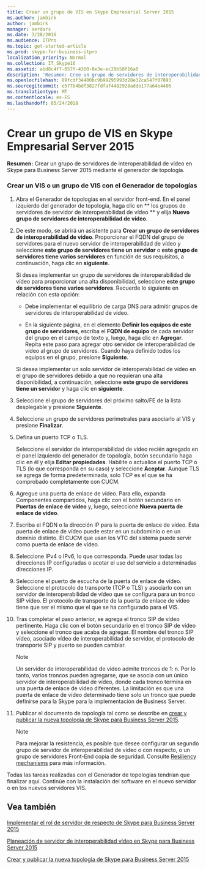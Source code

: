 ```yaml
---
title: Crear un grupo de VIS en Skype Empresarial Server 2015
ms.author: jambirk
author: jambirk
manager: serdars
ms.date: 3/28/2016
ms.audience: ITPro
ms.topic: get-started-article
ms.prod: skype-for-business-itpro
localization_priority: Normal
ms.collection: IT_Skype16
ms.assetid: abd8c4f7-057f-4360-8e3e-ec29b58f16a8
description: 'Resumen: Cree un grupo de servidores de interoperabilidad de vídeo en Skype para Business Server 2015 mediante el generador de topología.'
ms.openlocfilehash: 89fcdf34480bc9b99295993d28e32ca547f07893
ms.sourcegitcommit: e577b4bdf3827fdfaf4482928adde177a64e4406
ms.translationtype: MT
ms.contentlocale: es-ES
ms.lasthandoff: 05/24/2018
---
```

# <a name="create-a-vis-pool-in-skype-for-business-server-2015"></a>Crear un grupo de VIS en Skype Empresarial Server 2015
 
**Resumen:** Crear un grupo de servidores de interoperabilidad de vídeo en Skype para Business Server 2015 mediante el generador de topología.
  
### <a name="create-a-vis-or-vis-pool-using-topology-builder"></a>Crear un VIS o un grupo de VIS con el Generador de topologías

1. Abra el Generador de topologías en el servidor front-end. En el panel izquierdo del generador de topología, haga clic en ** los grupos de servidores de servidor de interoperabilidad de vídeo ** y elija **Nuevo grupo de servidores de interoperabilidad de vídeo**. 
    
2. De este modo, se abrirá un asistente para **Crear un grupo de servidores de interoperabilidad de vídeo**. Proporcionar el FQDN del grupo de servidores para el nuevo servidor de interoperabilidad de vídeo y seleccione **este grupo de servidores tiene un servidor** o **este grupo de servidores tiene varios servidores** en función de sus requisitos, a continuación, haga clic en **siguiente**.
    
    Si desea implementar un grupo de servidores de interoperabilidad de vídeo para proporcionar una alta disponibilidad, seleccione **este grupo de servidores tiene varios servidores**. Recuerde lo siguiente en relación con esta opción: 
    
    - Debe implementar el equilibrio de carga DNS para admitir grupos de servidores de interoperabilidad de vídeo. 
    
   - En la siguiente página, en el elemento **Definir los equipos de este grupo de servidores**, escriba el **FQDN de equipo** de cada servidor del grupo en el campo de texto y, luego, haga clic en **Agregar**. Repita este paso para agregar otro servidor de interoperabilidad de vídeo al grupo de servidores. Cuando haya definido todos los equipos en el grupo, presione **Siguiente**.
    
    Si desea implementar un solo servidor de interoperabilidad de vídeo en el grupo de servidores debido a que no requieran una alta disponibilidad, a continuación, seleccione **este grupo de servidores tiene un servidor** y haga clic en **siguiente**.
    
3. Seleccione el grupo de servidores del próximo salto/FE de la lista desplegable y presione **Siguiente**.
    
4. Seleccione un grupo de servidores perimetrales para asociarlo al VIS y presione **Finalizar**.
    
5. Defina un puerto TCP o TLS.
    
    Seleccione el servidor de interoperabilidad de vídeo recién agregado en el panel izquierdo del generador de topología, botón secundario haga clic en él y elija **Editar propiedades**. Habilite o actualice el puerto TCP o TLS (lo que corresponda en su caso) y seleccione **Aceptar**. Aunque TLS se agrega de forma predeterminada, solo TCP es el que se ha comprobado completamente con CUCM.
    
6. Agregue una puerta de enlace de vídeo. Para ello, expanda Componentes compartidos, haga clic con el botón secundario en **Puertas de enlace de vídeo** y, luego, seleccione **Nueva puerta de enlace de vídeo**.
    
7. Escriba el FQDN o la dirección IP para la puerta de enlace de vídeo. Esta puerta de enlace de vídeo puede estar en un subdominio o en un dominio distinto. El CUCM que usan los VTC del sistema puede servir como puerta de enlace de vídeo.
    
8. Seleccione IPv4 o IPv6, lo que corresponda. Puede usar todas las direcciones IP configuradas o acotar el uso del servicio a determinadas direcciones IP.
    
9. Seleccione el puerto de escucha de la puerta de enlace de vídeo. Seleccione el protocolo de transporte (TCP o TLS) y asociarlo con un servidor de interoperabilidad de vídeo que se configura para un tronco SIP vídeo. El protocolo de transporte de la puerta de enlace de vídeo tiene que ser el mismo que el que se ha configurado para el VIS.
    
10. Tras completar el paso anterior, se agrega el tronco SIP de vídeo pertinente. Haga clic con el botón secundario en el tronco SIP de vídeo y seleccione el tronco que acaba de agregar. El nombre del tronco SIP vídeo, asociado vídeo de interoperabilidad de servidor, el protocolo de transporte SIP y puerto se pueden cambiar. 
    
    > [!NOTE]
    >  Un servidor de interoperabilidad de vídeo admite troncos de 1: n. Por lo tanto, varios troncos pueden agregarse, que se asocia con un único servidor de interoperabilidad de vídeo, donde cada tronco termina en una puerta de enlace de vídeo diferentes. La limitación es que una puerta de enlace de vídeo determinado tiene solo un tronco que puede definirse para la Skype para la implementación de Business Server.
  
11. Publicar el documento de topología tal como se describe en [crear y publicar la nueva topología de Skype para Business Server 2015](../../deploy/install/create-and-publish-new-topology.md).
    
    > [!NOTE]
    > Para mejorar la resistencia, es posible que desee configurar un segundo grupo de servidor de interoperabilidad de vídeo o con respecto, o un grupo de servidores Front-End copia de seguridad. Consulte [Resiliency mechanisms](../../plan-your-deployment/video-interop-server.md#resiliency) para más información.
  
Todas las tareas realizadas con el Generador de topologías tendrían que finalizar aquí. Continúe con la instalación del software en el nuevo servidor o en los nuevos servidores VIS.
## <a name="see-also"></a>Vea también

#### 

[Implementar el rol de servidor de respecto de Skype para Business Server 2015](deploy-the-vis-server-role.md)

[Planeación de servidor de interoperabilidad vídeo en Skype para Business Server 2015](../../plan-your-deployment/video-interop-server.md)
  
[Crear y publicar la nueva topología de Skype para Business Server 2015](../../deploy/install/create-and-publish-new-topology.md)

